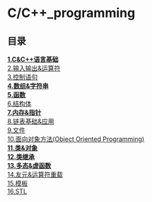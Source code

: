 # C/C++_programming

## 目录
[**1.C&C++语言基础**](https://github.com/NightBonsai/C-C-_programming/blob/main/%E7%AC%94%E8%AE%B0/1.C%26C%2B%2B%E8%AF%AD%E8%A8%80%E5%9F%BA%E7%A1%80.md)<br>
[2.输入输出&运算符](https://github.com/NightBonsai/C-C-_programming/blob/main/%E7%AC%94%E8%AE%B0/2.%E8%BE%93%E5%85%A5%E8%BE%93%E5%87%BA&%E8%BF%90%E7%AE%97%E7%AC%A6.md)<br>
[3.控制语句](https://github.com/NightBonsai/C-C-_programming/blob/main/%E7%AC%94%E8%AE%B0/3.%E6%8E%A7%E5%88%B6%E8%AF%AD%E5%8F%A5.md)<br>
[**4.数组&字符串**](https://github.com/NightBonsai/C-C-_programming/blob/main/%E7%AC%94%E8%AE%B0/4.%E6%95%B0%E7%BB%84&%E5%AD%97%E7%AC%A6%E4%B8%B2.md)<br>
[**5.函数**](https://github.com/NightBonsai/C-C-_programming/blob/main/%E7%AC%94%E8%AE%B0/5.%E5%87%BD%E6%95%B0.md)<br>
[6.结构体](https://github.com/NightBonsai/C-C-_programming/blob/main/%E7%AC%94%E8%AE%B0/6.%E7%BB%93%E6%9E%84%E4%BD%93.md)<br>
[**7.内存&指针**](https://github.com/NightBonsai/C-C-_programming/blob/main/%E7%AC%94%E8%AE%B0/7.%E5%86%85%E5%AD%98&%E6%8C%87%E9%92%88.md)<br>
[8.链表基础&应用](https://github.com/NightBonsai/C-C-_programming/blob/main/%E7%AC%94%E8%AE%B0/8.%E9%93%BE%E8%A1%A8%E5%9F%BA%E7%A1%80&%E5%BA%94%E7%94%A8.md)<br>
[9.文件](https://github.com/NightBonsai/C-C-_programming/blob/main/%E7%AC%94%E8%AE%B0/9.%E6%96%87%E4%BB%B6.md)<br>
[10.面向对象方法(Object Oriented Programming)](https://github.com/NightBonsai/C-C-_programming/blob/main/%E7%AC%94%E8%AE%B0/10.%E9%9D%A2%E5%90%91%E5%AF%B9%E8%B1%A1%E6%96%B9%E6%B3%95(Object%20Oriented%20Programming).md)<br>
[**11.类&对象**](https://github.com/NightBonsai/C-C-_programming/blob/main/%E7%AC%94%E8%AE%B0/11.%E7%B1%BB&%E5%AF%B9%E8%B1%A1.md)<br>
[**12.类继承**](https://github.com/NightBonsai/C-C-_programming/blob/main/%E7%AC%94%E8%AE%B0/12.%E7%B1%BB%E7%BB%A7%E6%89%BF.md)<br>
[**13.多态&虚函数**]()<br>
[14.友元&运算符重载]()<br>
[15.模板]()<br>
[16.STL]()<br>

